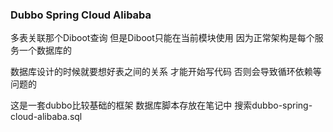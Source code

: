 ### Dubbo Spring Cloud Alibaba

多表关联那个Diboot查询 但是Diboot只能在当前模块使用 因为正常架构是每个服务一个数据库的

数据库设计的时候就要想好表之间的关系 才能开始写代码 否则会导致循环依赖等问题的

这是一套dubbo比较基础的框架 数据库脚本存放在笔记中 搜索dubbo-spring-cloud-alibaba.sql
